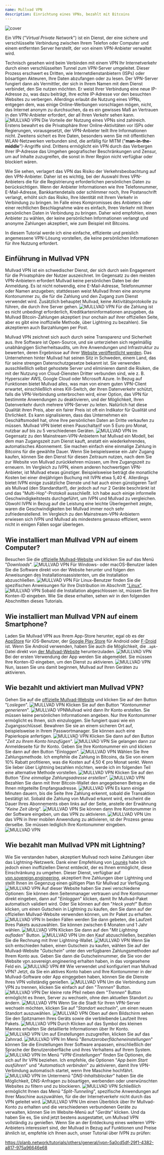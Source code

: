 ```yaml
---
name: Mullvad VPN
description: Einrichtung eines VPNs, bezahlt mit Bitcoins
---
```

![cover](assets/cover.webp)

Ein VPN ("*Virtual Private Network*") ist ein Dienst, der eine sichere und verschlüsselte Verbindung zwischen Ihrem Telefon oder Computer und einem entfernten Server herstellt, der von einem VPN-Anbieter verwaltet wird.

Technisch gesehen wird beim Verbinden mit einem VPN Ihr Internetverkehr durch einen verschlüsselten Tunnel zum VPN-Server umgeleitet. Dieser Prozess erschwert es Dritten, wie Internetdienstanbietern (ISPs) oder bösartigen Akteuren, Ihre Daten abzufangen oder zu lesen. Der VPN-Server fungiert dann als Vermittler, der sich in Ihrem Namen mit dem Dienst verbindet, den Sie nutzen möchten. Er weist Ihrer Verbindung eine neue IP-Adresse zu, was dazu beiträgt, Ihre echte IP-Adresse vor den besuchten Websites zu verbergen. Allerdings erlaubt die Nutzung eines VPNs, entgegen dem, was einige Online-Werbungen vorschlagen mögen, nicht, das Internet anonym zu durchsuchen, da es ein gewisses Maß an Vertrauen in den VPN-Anbieter erfordert, der all Ihren Verkehr sehen kann.
![MULLVAD VPN](assets/fr/01.webp)
Die Vorteile der Nutzung eines VPNs sind zahlreich. Erstens bewahrt es die Privatsphäre Ihrer Online-Aktivitäten vor ISPs oder Regierungen, vorausgesetzt, der VPN-Anbieter teilt Ihre Informationen nicht. Zweitens sichert es Ihre Daten, besonders wenn Sie mit öffentlichen WLAN-Netzwerken verbunden sind, die anfällig für MITM ("**man-in-the-middle**")-Angriffe sind. Drittens ermöglicht ein VPN durch das Verbergen Ihrer IP-Adresse das Umgehen geografischer Beschränkungen und Zensur, um auf Inhalte zuzugreifen, die sonst in Ihrer Region nicht verfügbar oder blockiert wären.

Wie Sie sehen, verlagert das VPN das Risiko der Verkehrsbeobachtung auf den VPN-Anbieter. Daher ist es wichtig, bei der Auswahl Ihres VPN-Anbieters die für die Registrierung erforderlichen persönlichen Daten zu berücksichtigen. Wenn der Anbieter Informationen wie Ihre Telefonnummer, E-Mail-Adresse, Bankkartendetails oder schlimmer noch, Ihre Postanschrift verlangt, erhöht sich das Risiko, Ihre Identität mit Ihrem Verkehr in Verbindung zu bringen. Im Falle eines Kompromisses des Anbieters oder einer rechtlichen Beschlagnahme wäre es einfach, Ihren Verkehr mit Ihren persönlichen Daten in Verbindung zu bringen. Daher wird empfohlen, einen Anbieter zu wählen, der keine persönlichen Informationen verlangt und anonyme Zahlungen akzeptiert, wie zum Beispiel mit Bitcoins.

In diesem Tutorial werde ich eine einfache, effiziente und preislich angemessene VPN-Lösung vorstellen, die keine persönlichen Informationen für ihre Nutzung erfordert.

## Einführung in Mullvad VPN
Mullvad VPN ist ein schwedischer Dienst, der sich durch sein Engagement für die Privatsphäre der Nutzer auszeichnet. Im Gegensatz zu den meisten VPN-Anbietern erfordert Mullvad keine persönlichen Daten bei der Anmeldung. Es ist nicht notwendig, eine E-Mail-Adresse, Telefonnummer oder Namen anzugeben; stattdessen weist Mullvad Ihnen eine anonyme Kontonummer zu, die für die Zahlung und den Zugang zum Dienst verwendet wird. Zusätzlich behauptet Mullvad, keine Aktivitätsprotokolle zu führen, die durch ihre Server gehen.
![MULLVAD VPN](assets/notext/02.webp)
Für die Zahlung ist es nicht unbedingt erforderlich, Kreditkarteninformationen anzugeben, da Mullvad Bitcoin-Zahlungen akzeptiert (nur onchain auf ihrer offiziellen Seite, aber es gibt eine inoffizielle Methode, über Lightning zu bezahlen). Sie akzeptieren auch Barzahlungen per Post.

Mullvad VPN zeichnet sich auch durch seine Transparenz und Sicherheit aus. Ihre Software ist Open-Source, und sie unterziehen sich regelmäßig unabhängigen Sicherheitsaudits, um ihre Anwendungen und Infrastruktur zu bewerten, deren Ergebnisse auf ihrer [Website veröffentlicht werden](https://mullvad.net/fr/blog/tag/audits). Das Unternehmen hinter Mullvad hat seinen Sitz in Schweden, einem Land, das für seine strengen Datenschutzgesetze bekannt ist. Sie verwenden ausschließlich selbst gehostete Server und eliminieren damit die Risiken, die mit der Nutzung von Cloud-Diensten Dritter verbunden sind, wie z. B. Hyperscaler AWS, Google Cloud oder Microsoft Azure.
In Bezug auf Funktionen bietet Mullvad alles, was man von einem guten VPN-Client erwartet, einschließlich eines Kill-Switch, der Ihren Datenverkehr schützt, falls die VPN-Verbindung unterbrochen wird, einer Option, das VPN für bestimmte Anwendungen zu deaktivieren, und der Möglichkeit, Ihren Datenverkehr durch mehrere VPN-Server zu leiten.
Natürlich hat diese Qualität ihren Preis, aber ein fairer Preis ist oft ein Indikator für Qualität und Ehrlichkeit. Es kann signalisieren, dass das Unternehmen ein Geschäftsmodell hat, ohne Ihre persönlichen Daten an Dritte verkaufen zu müssen. Mullvad VPN bietet einen Pauschaltarif von 5 Euro pro Monat, nutzbar auf bis zu 5 verschiedenen Geräten.
![MULLVAD VPN](assets/notext/03.webp)
Im Gegensatz zu den Mainstream-VPN-Anbietern hat Mullvad ein Modell, bei dem man Zugangszeit zum Dienst kauft, anstatt ein wiederkehrendes, automatisches Abonnement. Sie machen einfach eine einmalige Zahlung in Bitcoins für die gewählte Dauer. Wenn Sie beispielsweise ein Jahr Zugang kaufen, können Sie den Dienst für diesen Zeitraum nutzen, nach dem Sie zur Website von Mullvad zurückkehren müssen, um Ihre Zugangszeit zu erneuern.
Im Vergleich zu IVPN, einem anderen hochwertigen VPN-Anbieter, ist Mullvad etwas günstiger. Beispielsweise beträgt die monatliche Kosten bei einer dreijährigen Buchung mit IVPN etwa 5,40 €. Allerdings bietet IVPN einige zusätzliche Dienste und hat auch einen günstigeren Tarif als Mullvad (den Standardtarif), der jedoch auf nur 2 Geräte beschränkt ist und das "Multi-Hop"-Protokoll ausschließt.
Ich habe auch einige informelle Geschwindigkeitstests durchgeführt, um IVPN und Mullvad zu vergleichen. Obwohl IVPN in Bezug auf die Leistung eine leichte Überlegenheit zeigte, waren die Geschwindigkeiten bei Mullvad immer noch sehr zufriedenstellend. Im Vergleich zu den Mainstream-VPN-Anbietern erwiesen sich IVPN und Mullvad als mindestens genauso effizient, wenn nicht in einigen Fällen sogar überlegen.

## Wie installiert man Mullvad VPN auf einem Computer?

Besuchen Sie die [offizielle Mullvad-Website](https://mullvad.net/en/download/) und klicken Sie auf das Menü "*Downloads*".
![MULLVAD VPN](assets/notext/04.webp)
Für Windows- oder macOS-Benutzer laden Sie die Software direkt von der Website herunter und folgen den Anweisungen des Installationsassistenten, um die Installation abzuschließen.
![MULLVAD VPN](assets/notext/05.webp)
Für Linux-Benutzer finden Sie die spezifischen Anweisungen für Ihre Distribution im Abschnitt ["*Linux*"](https://mullvad.net/en/download/vpn/linux).
![MULLVAD VPN](assets/notext/06.webp)
Sobald die Installation abgeschlossen ist, müssen Sie Ihre Konten-ID eingeben. Wie Sie diese erhalten, sehen wir in den folgenden Abschnitten dieses Tutorials.

## Wie installiert man Mullvad VPN auf einem Smartphone?

Laden Sie Mullvad VPN aus Ihrem App-Store herunter, egal ob es der [AppStore](https://apps.apple.com/us/app/mullvad-vpn/id1488466513) für iOS-Benutzer, der [Google Play Store](https://play.google.com/store/apps/details?id=net.mullvad.mullvadvpn) für Android oder [F-Droid](https://f-droid.org/packages/net.mullvad.mullvadvpn/) ist. Wenn Sie Android verwenden, haben Sie auch die Möglichkeit, die `.apk`-Datei direkt von [der Mullvad-Website](https://mullvad.net/en/download/vpn/android) herunterzuladen.
![MULLVAD VPN](assets/notext/07.webp)
Bei der ersten Verwendung der App werden Sie abgemeldet. Sie müssen Ihre Konten-ID eingeben, um den Dienst zu aktivieren.
![MULLVAD VPN](assets/notext/08.webp)Nun, lassen Sie uns damit beginnen, Mullvad auf Ihren Geräten zu aktivieren.

## Wie bezahlt und aktiviert man Mullvad VPN?

Gehen Sie auf die [offizielle Mullvad-Website](https://mullvad.net/) und klicken Sie auf den Button "*Loslegen*".
![MULLVAD VPN](assets/notext/09.webp)
Klicken Sie auf den Button "*Kontonummer generieren*".
![MULLVAD VPN](assets/notext/10.webp)Mullvad wird dann Ihr Konto erstellen. Sie müssen keine persönlichen Informationen angeben. Nur Ihre Kontonummer ermöglicht es Ihnen, sich einzuloggen. Sie fungiert quasi wie ein Zugangsschlüssel. Bewahren Sie sie an einem sicheren Ort auf, beispielsweise in Ihrem Passwortmanager. Sie können auch eine Papierkopie anfertigen.
![MULLVAD VPN](assets/notext/11.webp)
Klicken Sie dann auf den Button "*Zeit zu Ihrem Konto hinzufügen*".
![MULLVAD VPN](assets/notext/12.webp)
Sie gelangen dann zur Anmeldeseite für Ihr Konto. Geben Sie Ihre Kontonummer ein und klicken Sie dann auf den Button "*Einloggen*".
![MULLVAD VPN](assets/notext/13.webp)
Wählen Sie Ihre Zahlungsmethode. Ich empfehle die Zahlung in Bitcoins, da Sie von einem 10% Rabatt profitieren, was die Kosten auf 4,50 € pro Monat senkt. Wenn Sie lieber über Lightning bezahlen möchten, werde ich im folgenden Teil eine alternative Methode vorstellen.
![MULLVAD VPN](assets/notext/14.webp)
Klicken Sie auf den Button "*Eine einmalige Zahlungsadresse erstellen*".
![MULLVAD VPN](assets/notext/15.webp)
Bezahlen Sie dann mit Ihrer Bitcoin-Wallet den angegebenen Betrag an die Ihnen mitgeteilte Empfangsadresse.
![MULLVAD VPN](assets/notext/16.webp)
Es kann einige Minuten dauern, bis die Seite Ihre Zahlung erkennt, sobald die Transaktion bestätigt ist. Sobald die Zahlung von Mullvad erkannt wird, erscheint die Dauer Ihres Abonnements oben links auf der Seite, anstelle der Erwähnung "*Keine Zeit übrig*".
![MULLVAD VPN](assets/notext/17.webp)
Sie können dann Ihre Kontonummer in der Software eingeben, um das VPN zu aktivieren.
![MULLVAD VPN](assets/notext/18.webp)
Um das VPN in Ihrer mobilen Anwendung zu aktivieren, ist der Prozess genau derselbe. Sie müssen lediglich Ihre Kontonummer eingeben.
![MULLVAD VPN](assets/notext/19.webp)
## Wie bezahlt man Mullvad VPN mit Lightning?

Wie Sie verstanden haben, akzeptiert Mullvad noch keine Zahlungen über das Lightning-Netzwerk. Dank einer Empfehlung von [Lounès](https://x.com/louneskmt) habe ich jedoch einen inoffiziellen Dienst entdeckt, der es Ihnen ermöglicht, diese Einschränkung zu umgehen. Dieser Dienst, verfügbar auf [vpn.sovereign.engineering](https://vpn.sovereign.engineering/), akzeptiert Ihre Zahlungen über Lightning und stellt Ihnen im Gegenzug einen gültigen Plan für Mullvad zur Verfügung.
![MULLVAD VPN](assets/notext/20.webp)
Auf dieser Website haben Sie zwei verschiedene Optionen: Sie können dem Seitenmanager vertrauen und Ihre Kontonummer direkt eingeben, dann auf "*Einloggen*" klicken, damit Ihr Mullvad-Paket automatisch validiert wird. Oder Sie können auf den "*Heck yeah!*" Button klicken, um einen Gutschein in Lightning zu kaufen, den Sie dann auf der offiziellen Mullvad-Website verwenden können, um Ihr Paket zu erhalten. ![MULLVAD VPN](assets/notext/21.webp) In beiden Fällen werden Sie dann gebeten, die Laufzeit Ihres Pakets auszuwählen. Sie können zwischen 6 Monaten und 1 Jahr wählen. ![MULLVAD VPN](assets/notext/22.webp) Klicken Sie dann auf den "*Mit Lightning aufladen*" Button. ![MULLVAD VPN](assets/notext/23.webp) Um den Kauf abzuschließen, bezahlen Sie die Rechnung mit Ihrer Lightning-Wallet. ![MULLVAD VPN](assets/notext/24.webp) Wenn Sie sich entschieden haben, einen Gutschein zu kaufen, wählen Sie auf der Mullvad-Website "*Gutschein*" unter den verfügbaren Zahlungsmethoden auf Ihrem Konto aus. Geben Sie dann die Gutscheinnummer, die Sie von der Website vpn.sovereign.engineering erhalten haben, in das vorgesehene Feld ein. ![MULLVAD VPN](assets/notext/25.webp) ## Wie verwendet und konfiguriert man Mullvad VPN?
Jetzt, da Sie ein aktives Konto haben und Ihre Kontonummer in der Mullvad-Software oder App eingegeben haben, können Sie die Dienste Ihres VPN vollständig genießen. ![MULLVAD VPN](assets/notext/26.webp) Um die Verbindung zum VPN zu trennen, klicken Sie einfach auf den "*Trennen*" Button. ![MULLVAD VPN](assets/notext/27.webp) Der kleine rote Pfeil neben dem "*Trennen*" Button ermöglicht es Ihnen, Server zu wechseln, ohne den aktuellen Standort zu ändern. ![MULLVAD VPN](assets/notext/28.webp) Wenn Sie die Stadt für Ihren VPN-Server wechseln möchten, klicken Sie auf "*Standort wechseln*", um einen neuen Standort auszuwählen. ![MULLVAD VPN](assets/notext/29.webp) Oben auf dem Bildschirm sehen Sie den Spitznamen Ihres Geräts sowie die verbleibende Laufzeit Ihres Pakets. ![MULLVAD VPN](assets/notext/30.webp) Durch Klicken auf das Symbol des kleinen Mannes erhalten Sie detaillierte Informationen über Ihr Konto. ![MULLVAD VPN](assets/notext/31.webp) Um auf Einstellungen zuzugreifen, klicken Sie auf das Zahnrad. ![MULLVAD VPN](assets/notext/32.webp) Im Menü "*Benutzeroberflächeneinstellungen*" können Sie die Einstellungen Ihrer Software anpassen, einschließlich der Sprache der Benutzeroberfläche und ihres Verhaltens auf Ihrem System. ![MULLVAD VPN](assets/notext/33.webp) Im Menü "*VPN-Einstellungen*" finden Sie Optionen, die sich auf Ihr VPN beziehen. Ich empfehle, die Optionen "*App beim Start ausführen*" und "*Automatisch verbinden*" zu aktivieren, damit Ihre VPN-Verbindung automatisch startet, wenn Ihre Maschine hochfährt.
![MULLVAD VPN](assets/notext/34.webp) Im Untermenü "*DNS-Inhaltsblocker*" haben Sie die Möglichkeit, DNS-Anfragen zu bösartigen, werbenden oder unerwünschten Websites zu filtern und zu blockieren.
![MULLVAD VPN](assets/notext/35.webp)
Schließlich ermöglicht Ihnen das Menü "*Split-Tunneling*", spezifische Anwendungen auf Ihrer Maschine auszuwählen, für die der Internetverkehr nicht durch das VPN geleitet wird.
![MULLVAD VPN](assets/notext/36.webp)
Um einen Überblick über Ihr Mullvad-Konto zu erhalten und die verschiedenen verbundenen Geräte zu verwalten, können Sie im Website-Menü auf "*Geräte*" klicken.
Und da haben Sie es, Sie sind jetzt bestens ausgestattet, um Mullvad VPN vollständig zu genießen. Wenn Sie an der Entdeckung eines weiteren VPN-Anbieters interessiert sind, der Mullvad in Bezug auf Funktionen und Preise ähnlich ist, empfehle ich Ihnen auch, unser Tutorial über IVPN zu prüfen:

https://planb.network/tutorials/others/general/ivpn-5a0cd5df-29f1-4382-a817-975a96646e68